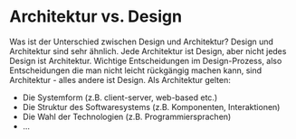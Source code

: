 # Architektur vs. Design
Was ist der Unterschied zwischen Design und Architektur?
Design und Architektur sind sehr ähnlich. Jede Architektur ist Design, aber nicht jedes Design ist Architektur. Wichtige Entscheidungen im Design-Prozess, also Entscheidungen die man nicht leicht rückgängig machen kann, sind Architektur - alles andere ist Design. Als Architektur gelten:
- Die Systemform (z.B. client-server, web-based etc.)
- Die Struktur des Softwaresystems (z.B. Komponenten, Interaktionen)
- Die Wahl der Technologien (z.B. Programmiersprachen)
- ...


